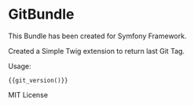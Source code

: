 # GitBundle

This Bundle has been created for Symfony Framework.

Created a Simple Twig extension to return last Git Tag.

Usage:

`{{git_version()}}`

MIT License




